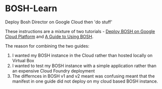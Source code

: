 # BOSH-Learn
Deploy Bosh Director on Google Cloud then 'do stuff'

These instructions are a mixture of two tutorials - [Deploy BOSH on Google Cloud Platform](https://raw.githubusercontent.com/cloudfoundry-incubator/bosh-google-cpi-release/master/docs/bosh/README.md) and [A Guide to Using BOSH](http://mariash.github.io/learn-bosh/#create_release).

The reason for combining the two guides:
1. I wanted my BOSH instance in the Cloud rather than hosted locally on Virtual Box
2. I wanted to test my BOSH instance with a simple application rather than an expensive Cloud Foundry deployment
3. The differnces in BOSH v1 and v2 meant was confusing meant that the manifest in one guide did not deploy on my cloud based BOSH instance.
